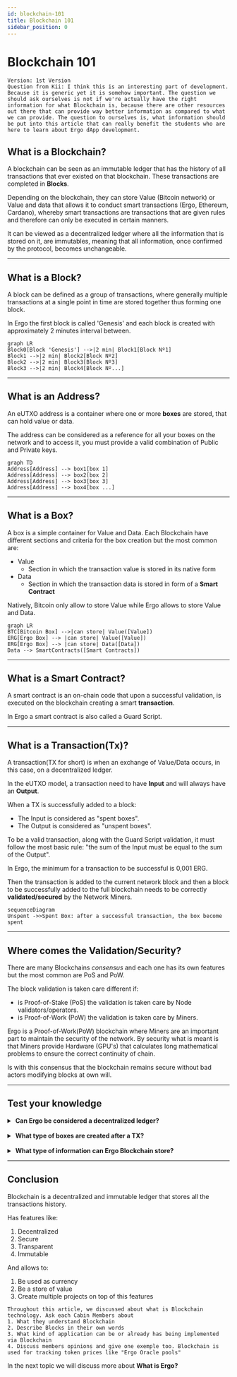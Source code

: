 ```yaml
---
id: blockchain-101
title: Blockchain 101
sidebar_position: 0
---
```


# Blockchain 101

```text title="Completion Status"
Version: 1st Version
Question from Kii: I think this is an interesting part of development. Because it is generic yet it is somehow important. The question we should ask ourselves is not if we're actually have the right information for what Blockchain is, because there are other resources out there that can provide way better information as compared to what we can provide. The question to ourselves is, what information should be put into this article that can really benefit the students who are here to learn about Ergo dApp development.
```

## What is a Blockchain?

A blockchain can be seen as an immutable ledger that has the history of all transactions that ever existed on that blockchain. These transactions are completed in **Blocks**.

Depending on the blockchain, they can store Value (Bitcoin network) or Value and data that allows it to conduct smart transactions (Ergo, Ethereum, Cardano), whereby smart transactions are transactions that are given rules and therefore can only be executed in certain manners.

It can be viewed as a decentralized ledger where all the information that is stored on it, are immutables, meaning that all information, once confirmed by the protocol, becomes unchangeable.

---
## What is a Block?

A block can be defined as a group of transactions, where generally multiple transactions at a single point in time are stored together thus forming one block.

In Ergo the first block is called 'Genesis' and each block is created with approximately 2 minutes interval between.

```mermaid
graph LR
Block0[Block 'Genesis'] -->|2 min| Block1[Block Nº1]
Block1 -->|2 min| Block2[Block Nº2]
Block2 -->|2 min| Block3[Block Nº3]
Block3 -->|2 min| Block4[Block Nº...]
```

---
## What is an Address?

An eUTXO address is a container where one or more **boxes** are stored, that can hold value or data.

The address can be considered as a reference for all your boxes on the network and to access it, you must provide a valid combination of Public and Private keys.

```mermaid
graph TD
Address[Address] --> box1[box 1]
Address[Address] --> box2[box 2]
Address[Address] --> box3[box 3]
Address[Address] --> box4[box ...]
```

---
## What is a Box?

A box is a simple container for Value and Data. 
Each Blockchain have different sections and criteria for the box creation but the most common are:

- Value
  - Section in which the transaction value is stored in its native form 
- Data
  - Section in which the transaction data is stored in form of a **Smart Contract**

Natively, Bitcoin only allow to store Value while Ergo allows to store Value and Data.

```mermaid
graph LR
BTC[Bitcoin Box] -->|can store| Value([Value])    
ERG[Ergo Box] --> |can store| Value([Value])
ERG[Ergo Box] --> |can store| Data([Data])
Data --> SmartContracts([Smart Contracts])
```

---
## What is a Smart Contract?

A smart contract is an on-chain code that upon a successful validation, is executed on the blockchain creating a smart **transaction**.

In Ergo a smart contract is also called a Guard Script.

---
## What is a Transaction(Tx)?
A transaction(TX for short) is when an exchange of Value/Data occurs, in this case, on a decentralized ledger.

In the eUTXO model, a transaction need to have **Input** and will always have an **Output**.

When a TX is successfully added to a block:
  - The Input is considered as "spent boxes".
  - The Output is considered as "unspent boxes".

To be a valid transaction, along with the Guard Script validation, it must follow the most basic rule: "the sum of the Input must be equal to the sum of the Output".

In Ergo, the minimum for a transaction to be successful is 0,001 ERG.

Then the transaction is added to the current network block and then a block to be successfully added to the full blockchain needs to be correctly **validated/secured** by the Network Miners.

```mermaid
sequenceDiagram
Unspent ->>Spent Box: after a successful transaction, the box become spent
```

---
## Where comes the Validation/Security?

There are many Blockchains _consensus_ and each one has its own features but the most common are PoS and PoW.

The block validation is taken care different if:
- is Proof-of-Stake (PoS) the validation is taken care by Node validators/operators.
- is Proof-of-Work (PoW) the validation is taken care by Miners. 

Ergo is a Proof-of-Work(PoW) blockchain where Miners are an important part to maintain the security of the network.
By security what is meant is that Miners provide Hardware (GPU's) that calculates long mathematical problems to ensure the correct continuity of chain.

Is with this consensus that the blockchain remains secure without bad actors modifying blocks at own will.  

---
## Test your knowledge
<details> 
<summary> <strong>&nbsp;Can Ergo be considered a decentralized ledger? </strong> </summary>
&emsp; Yes! <br>
&emsp; Ergo is based on Blockchain technology which inherits all characteristics like decentralized ledger.
</details>
<br>
<details> 
<summary> <strong>&nbsp;What type of boxes are created after a TX? </strong> </summary>
&emsp; Ergo creates two types of boxes: <br>
&emsp;&emsp; The "unspent boxes" and the "spent boxes" 
</details>
<br>
<details> 
<summary> <strong>&nbsp;What type of information can Ergo Blockchain store?</strong> </summary>
&emsp; Ergo Blockchain supports natively the following type: <br>
&emsp;&emsp; Value and Data.
</details>

---
## Conclusion
Blockchain is a decentralized and immutable ledger that stores all the transactions history. 

Has features like:
1. Decentralized
2. Secure
3. Transparent
4. Immutable

And allows to:
1. Be used as currency
2. Be a store of value
3. Create multiple projects on top of this features

```text title="Cabin Sessions"
Throughout this article, we discussed about what is Blockchain technology. Ask each Cabin Members about
1. What they understand Blockchain
2. Describe Blocks in their own words
3. What kind of application can be or already has being implemented via Blockchain
4. Discuss members opinions and give one exemple too. Blockchain is used for tracking token prices like "Ergo Oracle pools" 
```

In the next topic we will discuss more about __What is Ergo?__